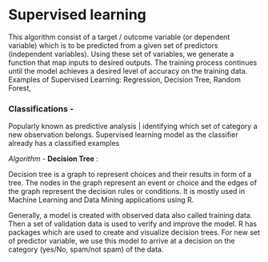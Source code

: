
# Supervised learning

This algorithm consist of a target / outcome variable (or dependent variable) which is to be predicted from a given set of predictors (independent variables). Using these set of variables, we generate a function that map inputs to desired outputs. The training process continues until the model achieves a desired level of accuracy on the training data. Examples of Supervised Learning: Regression, Decision Tree, Random Forest,

### Classifications - 
Popularly known as predictive analysis | identifying which set of category a new observation belongs. Supervised learning model as the classifier already has a classified examples 

*Algorithm* - **Decision Tree** :

Decision tree is a graph to represent choices and their results in form of a tree. The nodes in the graph represent an event or choice and the edges of the graph represent the decision rules or conditions. It is mostly used in Machine Learning and Data Mining applications using R.

Generally, a model is created with observed data also called training data. Then a set of validation data is used to verify and improve the model. R has packages which are used to create and visualize decision trees. For new set of predictor variable, we use this model to arrive at a decision on the category (yes/No, spam/not spam) of the data.




